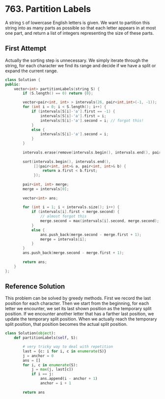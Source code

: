 # 763. Partition Labels

A string `S` of lowercase English letters is given. We want to partition this string into as many parts as possible so that each letter appears in at most one part, and return a list of integers representing the size of these parts.

## First Attempt

Actually the sorting step is unnecessary. We simply iterate through the string, for each character we find its range and decide if we have a split or expand the current range.

```c++
class Solution {
public:
    vector<int> partitionLabels(string S) {
        if (S.length() == 0) return {0};

        vector<pair<int, int> > intervals(26, pair<int,int>(-1, -1));
        for (int i = 0; i < S.length(); i++) {
            if (intervals[S[i]-'a'].first == -1) {
                intervals[S[i]-'a'].first = i;
                intervals[S[i]-'a'].second = i; // forgot this!
            }
            else {
                intervals[S[i]-'a'].second = i;
            }
        }
        
        intervals.erase(remove(intervals.begin(), intervals.end(), pair<int,int>(-1,-1)), intervals.end());
        
        sort(intervals.begin(), intervals.end(), 
             [](pair<int, int>& a, pair<int, int>& b) {
                 return a.first < b.first;
             });
                
        pair<int, int> merge;
        merge = intervals[0];
        
        vector<int> ans;
        
        for (int i = 1; i < intervals.size(); i++) {
            if (intervals[i].first < merge.second) {
                // almost forgot this
                merge.second = max(intervals[i].second, merge.second);
            } 
            else {
                ans.push_back(merge.second - merge.first + 1);
                merge = intervals[i];
            }
        }
        ans.push_back(merge.second - merge.first + 1);
        
        return ans;
    }
};
```

## Reference Solution

This problem can be solved by greedy methods. First we record the last position for each character. Then we start from the beginning, for each letter we encounter, we set its last shown position as the temporary split position. If we encounter another letter that has a farther last position, we update the temporary split position. When we actually reach the temporary split position, that position becomes the actual split position.

```python
class Solution(object):
    def partitionLabels(self, S):

        # very tricky way to deal with repetition
        last = {c: i for i, c in enumerate(S)}
        j = anchor = 0
        ans = []
        for i, c in enumerate(S):
            j = max(j, last[c])
            if i == j:
                ans.append(i - anchor + 1)
                anchor = i + 1
            
        return ans
```